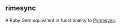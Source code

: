 ## rimesync

A Ruby Gem equivalent in functionality to [Pymesync](https://github.com/osuosl/pymesync).